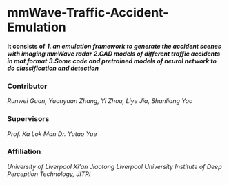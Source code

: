 # mmWave-Traffic-Accident-Emulation
**It consists of**
***1. an emulation framework to generate the accident scenes with imaging mmWave radar***
***2.CAD models of different traffic accidents in mat format***
***3.Some code and pretrained models of neural network to do classification and detection***

### Contributor

*Runwei Guan, Yuanyuan Zhang, Yi Zhou, Liye Jia, Shanliang Yao*

### Supervisors
*Prof. Ka Lok Man*
*Dr. Yutao Yue*

### Affiliation
*University of Liverpool*
*Xi'an Jiaotong Liverpool University*
*Institute of Deep Perception Technology, JITRI*